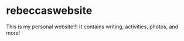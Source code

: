 # rebeccaswebsite
This is my personal website!!!
It contains writing, activities, photos, and more!
